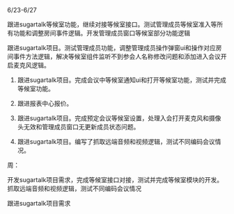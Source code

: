 6/23-6/27

跟进sugartalk等候室功能，继续对接等候室接口。测试管理成员等候室准入等所有功能和调整房间事件逻辑。开发管理成员窗口等候室部分功能逻辑

跟进sugartalk项目。测试管理成员功能，调整管理成员操作弹窗ui和操作对应房间事件方法逻辑，解决等候室组件监听不到参会人名称修改问题和添加进入会议开启麦克风逻辑。

1. 跟进sugartalk项目。完成会议中等候室通知ui和打开等候室功能，测试并完成等候室功能。
2. 跟进报表中心报价。

1. 跟进sugartalk项目。完成预定会议等候室设置，处理入会打开麦克风和摄像头无效和管理成员窗口无更新成员状态问题。
2. 跟进sugartalk项目。编写了抓取远端音频和视频逻辑，测试不同编码会议情况。





周：

开发sugartalk项目需求，完成等候室接口对接，测试并完成等候室模块的开发。抓取远端音频和视频逻辑，测试不同编码会议情况


跟进sugartalk项目需求
